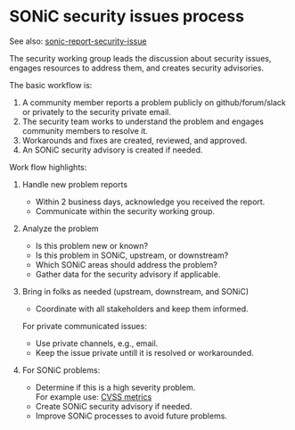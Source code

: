# SONiC security issues process

See also: [sonic-report-security-issue](https://github.com/Azure/sonic-security/blob/master/sonic-report-security-issues.md)

The security working group leads the discussion about security
issues, engages resources to address them, and creates
security advisories.

The basic workflow is: 

1. A community member reports a problem publicly on github/forum/slack or privately to the security private email. 
2. The security team works to understand the problem and engages community members to resolve it. 
3. Workarounds and fixes are created, reviewed, and approved. 
4. An SONiC security advisory is created if needed.

Work flow highlights:

  1. Handle new problem reports

     - Within 2 business days, acknowledge you received the report.
     - Communicate within the security working group.

  2. Analyze the problem

     - Is this problem new or known?
     - Is this problem in SONiC, upstream, or downstream?
     - Which SONiC areas should address the problem?
     - Gather data for the security advisory if applicable.
   
  3. Bring in folks as needed (upstream, downstream, and SONiC)

     - Coordinate with all stakeholders and keep them informed.

     For private communicated issues:

     - Use private channels, e.g., email.
     - Keep the issue private untill it is resolved or workarounded.

  4. For SONiC problems:

     - Determine if this is a high severity problem.  
     For example use: 
     [CVSS metrics](https://www.first.org/cvss/calculator/3.0)
     - Create SONiC security advisory if needed.
     - Improve SONiC processes to avoid future problems.
    


